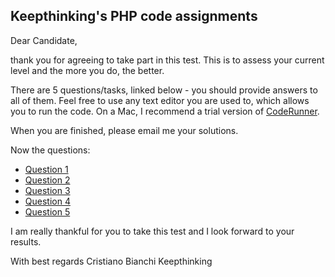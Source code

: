 ## Keepthinking's PHP code assignments

Dear Candidate,

thank you for agreeing to take part in this test. This is to assess your current level and the more you do, the better.

There are 5 questions/tasks, linked below - you should provide answers to all of them. Feel free to use any text editor you are used to, which allows you to run the code. On a Mac, I recommend a trial version of [CodeRunner](https://coderunnerapp.com/).

When you are finished, please email me your solutions.

Now the questions:

- [Question 1](q1.md)
- [Question 2](q2.md)
- [Question 3](q3.md)
- [Question 4](q4.md)
- [Question 5](q5.md)

I am really thankful for you to take this test and I look forward to your results.

With best regards
Cristiano Bianchi
Keepthinking
